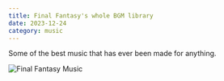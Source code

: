 ```yaml
---
title: Final Fantasy's whole BGM library
date: 2023-12-24
category: music
---
```


Some of the best music that has ever been made for anything.

![Final Fantasy Music](/images/FFMusic.png)
